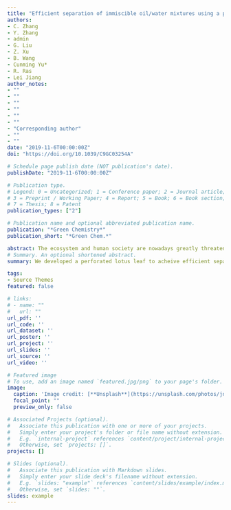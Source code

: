 ```yaml
---
title: "Efficient separation of immiscible oil/water mixtures using a perforated lotus leaf"
authors:
- C. Zhang
- Y. Zhang
- admin
- G. Liu
- Z. Xu
- B. Wang
- Cunming Yu*
- R. Ras
- Lei Jiang
author_notes:
- ""
- ""
- ""
- ""
- ""
- ""
- "Corresponding author"
- ""
- ""
date: "2019-11-6T00:00:00Z"
doi: "https://doi.org/10.1039/C9GC03254A"

# Schedule page publish date (NOT publication's date).
publishDate: "2019-11-6T00:00:00Z"

# Publication type.
# Legend: 0 = Uncategorized; 1 = Conference paper; 2 = Journal article;
# 3 = Preprint / Working Paper; 4 = Report; 5 = Book; 6 = Book section;
# 7 = Thesis; 8 = Patent
publication_types: ["2"]

# Publication name and optional abbreviated publication name.
publication: "*Green Chemistry*"
publication_short: "*Green Chem.*"

abstract: The ecosystem and human society are nowadays greatly threatened by oily wastewater or spilled oils. To address these severe issues, considerably advanced methods, such as those using polymer membranes and polymer-coated meshes with special wettability, have been developed to achieve efficient oil/water separation. However, a single superhydrophobic- or superhydrophilic-based membrane or mesh can only allow either oil or water to pass through, which restricts their applications. Besides, these artificial materials and their fabricating processes may also involve hazardous substances and enormous energy consumption. Therefore, powerful and green oil/water separation approaches are still urgently needed. Herein, we report that the natural lotus leaf with Janus wettability can be a potential candidate for efficient oil/water separation after simple punching by a needle. The proposed approach has the advantages of easily obtained and low-cost natural origin materials and a simple fabrication process and shows potential applicability for building a greener world.
# Summary. An optional shortened abstract.
summary: We developed a perforated lotus leaf to acheive efficient separation of immiscible oil/water mixtures.

tags:
- Source Themes
featured: false

# links:
# - name: ""
#   url: ""
url_pdf: ''
url_code: ''
url_dataset: ''
url_poster: ''
url_project: ''
url_slides: ''
url_source: ''
url_video: ''

# Featured image
# To use, add an image named `featured.jpg/png` to your page's folder. 
image:
  caption: 'Image credit: [**Unsplash**](https://unsplash.com/photos/jdD8gXaTZsc)'
  focal_point: ""
  preview_only: false

# Associated Projects (optional).
#   Associate this publication with one or more of your projects.
#   Simply enter your project's folder or file name without extension.
#   E.g. `internal-project` references `content/project/internal-project/index.md`.
#   Otherwise, set `projects: []`.
projects: []

# Slides (optional).
#   Associate this publication with Markdown slides.
#   Simply enter your slide deck's filename without extension.
#   E.g. `slides: "example"` references `content/slides/example/index.md`.
#   Otherwise, set `slides: ""`.
slides: example
---
```


